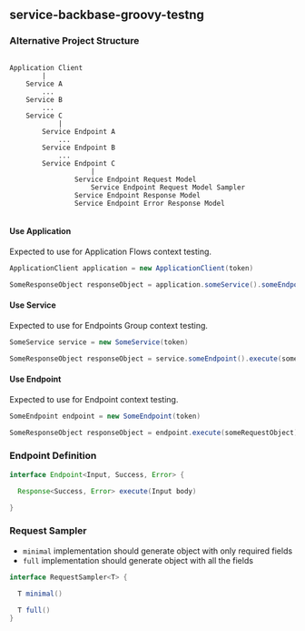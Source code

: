## service-backbase-groovy-testng

### Alternative Project Structure

```text

Application Client
        |
    Service A
        ...
    Service B
        ...
    Service C
            |
        Service Endpoint A
            ...
        Service Endpoint B
            ...
        Service Endpoint C
                    |
                Service Endpoint Request Model
                    Service Endpoint Request Model Sampler
                Service Endpoint Response Model
                Service Endpoint Error Response Model
        
```

#### Use Application

Expected to use for Application Flows context testing.

```groovy
ApplicationClient application = new ApplicationClient(token)

SomeResponseObject responseObject = application.someService().someEndpoint().execute(someRequestObject)
```

#### Use Service

Expected to use for Endpoints Group context testing.

```groovy
SomeService service = new SomeService(token)

SomeResponseObject responseObject = service.someEndpoint().execute(someRequestObject)
```

#### Use Endpoint

Expected to use for Endpoint context testing.

```groovy
SomeEndpoint endpoint = new SomeEndpoint(token)

SomeResponseObject responseObject = endpoint.execute(someRequestObject)
```

### Endpoint Definition

```groovy
interface Endpoint<Input, Success, Error> {

  Response<Success, Error> execute(Input body)

}
```

### Request Sampler

- `minimal` implementation should generate object with only required fields
- `full` implementation should generate object with all the fields

```groovy
interface RequestSampler<T> {

  T minimal()

  T full()
}

```